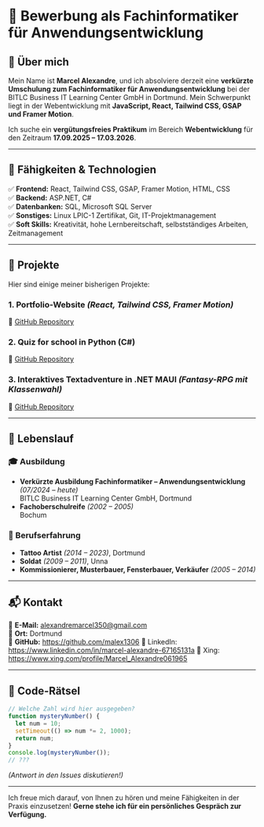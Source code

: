 # 📄 Bewerbung als Fachinformatiker für Anwendungsentwicklung

## 🚀 Über mich
Mein Name ist **Marcel Alexandre**, und ich absolviere derzeit eine **verkürzte Umschulung zum Fachinformatiker für Anwendungsentwicklung** bei der BITLC Business IT Learning Center GmbH in Dortmund. Mein Schwerpunkt liegt in der Webentwicklung mit **JavaScript, React, Tailwind CSS, GSAP und Framer Motion**.

Ich suche ein **vergütungsfreies Praktikum** im Bereich **Webentwicklung** für den Zeitraum **17.09.2025 – 17.03.2026**.

---

## 🎯 Fähigkeiten & Technologien
✅ **Frontend:** React, Tailwind CSS, GSAP, Framer Motion, HTML, CSS  
✅ **Backend:** ASP.NET, C#  
✅ **Datenbanken:** SQL, Microsoft SQL Server  
✅ **Sonstiges:** Linux LPIC-1 Zertifikat, Git, IT-Projektmanagement  
✅ **Soft Skills:** Kreativität, hohe Lernbereitschaft, selbstständiges Arbeiten, Zeitmanagement  

---

## 📂 Projekte
Hier sind einige meiner bisherigen Projekte:

### **1. Portfolio-Website** *(React, Tailwind CSS, Framer Motion)*  
🔗 [GitHub Repository](https://github.com/malex1306/Portfolio_2)

### **2. Quiz for school in Python (C#)**  
🔗 [GitHub Repository](https://github.com/malex1306/DOVK)

### **3. Interaktives Textadventure in .NET MAUI** *(Fantasy-RPG mit Klassenwahl)*  
🔗 [GitHub Repository](https://github.com/malex1306/RPG)



---

## 📜 Lebenslauf

### 🎓 Ausbildung
- **Verkürzte Ausbildung Fachinformatiker – Anwendungsentwicklung** *(07/2024 – heute)*  
  BITLC Business IT Learning Center GmbH, Dortmund  
- **Fachoberschulreife** *(2002 – 2005)*  
  Bochum  

### 💼 Berufserfahrung
- **Tattoo Artist** *(2014 – 2023)*, Dortmund  
- **Soldat** *(2009 – 2011)*, Unna  
- **Kommissionierer, Musterbauer, Fensterbauer, Verkäufer** *(2005 – 2014)*  

---

## 📬 Kontakt
📧 **E-Mail:** alexandremarcel350@gmail.com  
📍 **Ort:** Dortmund  
🔗 **GitHub:** https://github.com/malex1306
🔗 LinkedIn: https://www.linkedin.com/in/marcel-alexandre-67165131a
🔗 Xing: https://www.xing.com/profile/Marcel_Alexandre061965

---

## 🤔 Code-Rätsel 
```js
// Welche Zahl wird hier ausgegeben?
function mysteryNumber() {
  let num = 10;
  setTimeout(() => num *= 2, 1000);
  return num;
}
console.log(mysteryNumber());
// ???
```
_(Antwort in den Issues diskutieren!)_

---

Ich freue mich darauf, von Ihnen zu hören und meine Fähigkeiten in der Praxis einzusetzen! **Gerne stehe ich für ein persönliches Gespräch zur Verfügung.** 
